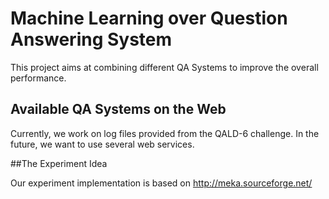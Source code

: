 # Machine Learning over Question Answering System

This project aims at combining different QA Systems to improve the overall performance.

## Available QA Systems on the Web

Currently, we work on log files provided from the QALD-6 challenge. In the future, we want to use several web services.

##The Experiment Idea

Our experiment implementation is based on http://meka.sourceforge.net/

